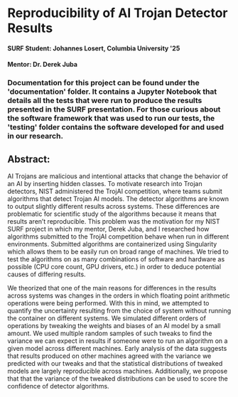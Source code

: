 # Reproducibility of AI Trojan Detector Results  

#### SURF Student: Johannes Losert, Columbia University '25
#### Mentor: Dr. Derek Juba 

### Documentation for this project can be found under the 'documentation' folder. It contains a Jupyter Notebook that details all the tests that were run to produce the results presented in the SURF presentation. For those curious about the software framework that was used to run our tests, the 'testing' folder contains the software developed for and used in our research. 

## Abstract:

AI Trojans are malicious and intentional attacks that change the behavior of an AI by inserting hidden classes. To motivate research into Trojan detectors, NIST administered the TrojAI competition, where teams submit algorithms that detect Trojan AI models. The detector algorithms are known to output slightly different results across systems. These differences are problematic for scientific study of the algorithms because it means that results aren’t reproducible. This problem was the motivation for my NIST SURF project in which my mentor, Derek Juba, and I researched how algorithms submitted to the TrojAI competition behave when run in different environments. Submitted algorithms are containerized using Singularity which allows them to be easily run on broad range of machines. We tried to test the algorithms on as many combinations of software and hardware as possible (CPU core count, GPU drivers, etc.) in order to deduce potential causes of differing results.

We theorized that one of the main reasons for differences in the results across systems was changes in the orders in which floating point arithmetic operations were being performed. With this in mind, we attempted to quantify the uncertainty resulting from the choice of system without running the container on different systems. We simulated different orders of operations by tweaking the weights and biases of an AI model by a small amount. We used multiple random samples of such tweaks to find the variance we can expect in results if someone were to run an algorithm on a given model across different machines. Early analysis of the data suggests that results produced on other machines agreed with the variance we predicted with our tweaks and that the statistical distributions of tweaked models are largely reproducible across machines. Additionally, we propose that that the variance of the tweaked distributions can be used to score the confidence of detector algorithms.



